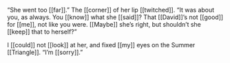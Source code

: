 “She went too [[far]].” The [[corner]] of her lip [[twitched]]. “It was about you, as always. You [[know]] what she [[said]]? That [[David]]’s not [[good]] for [[me]], not like you were. [[Maybe]] she’s right, but shouldn’t she [[keep]] that to herself?”  

I [[could]] not [[look]] at her, and fixed [[my]] eyes on the Summer [[Triangle]]. “I’m [[sorry]].”  
